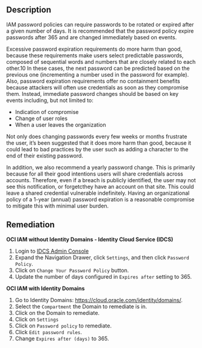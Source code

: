 ## Description

IAM password policies can require passwords to be rotated or expired after a given number of days. It is recommended that the password policy expire passwords after 365 and are changed immediately based on events.

Excessive password expiration requirements do more harm than good, because these requirements make users select predictable passwords, composed of sequential words and numbers that are closely related to each other.10 In these cases, the next password can be predicted based on the previous one (incrementing a number used in the password for example). Also, password expiration requirements offer no containment benefits because attackers will often use credentials as soon as they compromise them. Instead, immediate password changes should be based on key events including, but not limited to:
  - Indication of compromise
  - Change of user roles
  - When a user leaves the organization

Not only does changing passwords every few weeks or months frustrate the user, it’s been suggested that it does more harm than good, because it could lead to bad practices by the user such as adding a character to the end of their existing password.

In addition, we also recommend a yearly password change. This is primarily because for all their good intentions users will share credentials across accounts. Therefore, even if a breach is publicly identified, the user may not see this notification, or forgetcthey have an account on that site. This could leave a shared credential vulnerable indefinitely. Having an organizational policy of a 1-year (annual) password expiration is a reasonable compromise to mitigate this with minimal user burden.

## Remediation

**OCI IAM without Identity Domains - Identity Cloud Service (IDCS)**

1. Login to [IDCS Admin Console](https://www.oracle.com/security/cloud-security/identity-cloud/)
2. Expand the Navigation Drawer, click `Settings`, and then click `Password Policy`.
3. Click on `Change Your Password Policy` button.
4. Update the number of days configured in `Expires after` setting to 365.

**OCI IAM with Identity Domains**

1. Go to Identity Domains: https://cloud.oracle.com/identity/domains/.
2. Select the `Compartment` the Domain to remediate is in.
3. Click on the Domain to remediate.
4. Click on `Settings`
5. Click on `Password policy` to remediate.
6. Click `Edit password rules`.
7. Change `Expires after (days)` to 365.